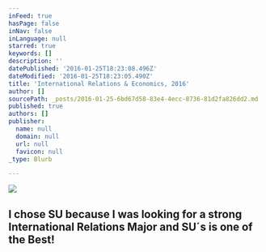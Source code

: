 ```yaml
---
inFeed: true
hasPage: false
inNav: false
inLanguage: null
starred: true
keywords: []
description: ''
datePublished: '2016-01-25T18:23:08.496Z'
dateModified: '2016-01-25T18:23:05.490Z'
title: 'International Relations & Economics, 2016'
author: []
sourcePath: _posts/2016-01-25-6bd67d58-83e4-4ecc-8736-81d2fa826dd2.md
published: true
authors: []
publisher:
  name: null
  domain: null
  url: null
  favicon: null
_type: Blurb

---
```

![](https://the-grid-user-content.s3-us-west-2.amazonaws.com/25d4d5dd-4c5c-4783-ba86-11b2457c0d78.jpg)

## I chose SU because I was looking for a strong International Relations Major and SU´s is one of the Best!

##